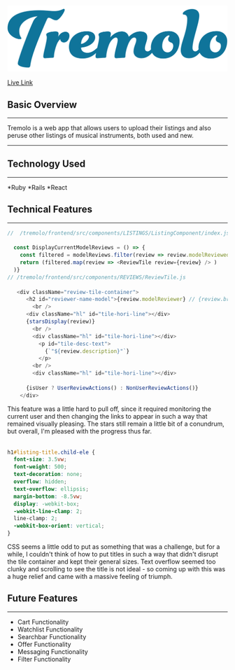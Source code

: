 
![Tremolo Logo](frontend/src/assets/TremoloLogo_Color.png)

[Live Link](https://tremolo.onrender.com)

## Basic Overview
---
Tremolo is a web app that allows users to upload their listings and also peruse other listings of musical instruments, both used and new.

---
## Technology Used
---
*Ruby
*Rails
*React

## Technical Features
---
```js
//  /tremolo/frontend/src/components/LISTINGS/ListingComponent/index.js

  const DisplayCurrentModelReviews = () => {
    const filtered = modelReviews.filter(review => review.modelReviewedId === listing.modelId)
    return (filtered.map(review => <ReviewTile review={review} /> )
  )}
// /tremolo/frontend/src/components/REVIEWS/ReviewTile.js

   <div className="review-tile-container">
      <h2 id="reviewer-name-model">{review.modelReviewer} // {review.brandName} // {review.modelReviewed}</h2>
        <br />
      <div className="hl" id="tile-hori-line"></div>
      {starsDisplay(review)}          
        <br />
        <div className="hl" id="tile-hori-line"></div>
          <p id="tile-desc-text">
            {`"${review.description}"`}
          </p>
        <br />
        <div className="hl" id="tile-hori-line"></div>

      {isUser ? UserReviewActions() : NonUserReviewActions()}
    </div>

```

This feature was a little hard to pull off, since it required monitoring the current user and then changing the links to appear in such a way that remained visually pleasing. The stars still remain a little bit of a conundrum, but overall, I'm pleased with the progress thus far.

``` css

h1#listing-title.child-ele {
  font-size: 3.5vw;
  font-weight: 500;
  text-decoration: none;
  overflow: hidden;
  text-overflow: ellipsis;
  margin-bottom: -8.5vw;
  display: -webkit-box;
  -webkit-line-clamp: 2;
  line-clamp: 2;
  -webkit-box-orient: vertical;
}

```

CSS seems a little odd to put as something that was a challenge, but for a while, I couldn't think of how to put titles in such a way that didn't disrupt the tile container and kept their general sizes. Text overflow seemed too clunky and scrolling to see the title is not ideal - so coming up with this was a huge relief and came with a massive feeling of triumph.



## Future Features
---
* Cart Functionality
* Watchlist Functionality
* Searchbar Functionality
* Offer Functionality
* Messaging Functionality
* Filter Functionality